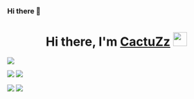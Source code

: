 ### Hi there 👋

<!--
**CactuZzRm/CactuZzRm** is a ✨ _special_ ✨ repository because its `README.md` (this file) appears on your GitHub profile.

Here are some ideas to get you started:

- 🔭 I’m currently working on ...
- 🌱 I’m currently learning ...
- 👯 I’m looking to collaborate on ...
- 🤔 I’m looking for help with ...
- 💬 Ask me about ...
- 📫 How to reach me: ...
- 😄 Pronouns: ...
- ⚡ Fun fact: ...
-->

<h1 align="center">Hi there, I'm <a href="https://vk.com/slaysl" target="_blank">CactuZz</a> 
<img src="https://github.com/blackcater/blackcater/raw/main/images/Hi.gif" height="32"/></h1>

![](https://github-profile-summary-cards.vercel.app/api/cards/profile-details?username=CactuZzRm&theme=solarized_dark)

![](https://github-profile-summary-cards.vercel.app/api/cards/most-commit-language?username=CactuZzRm&theme=solarized_dark)
![](https://github-profile-summary-cards.vercel.app/api/cards/repos-per-language?username=CactuZzRm&theme=solarized_dark)

![](https://github-profile-summary-cards.vercel.app/api/cards/stats?username=CactuZzRm&theme=solarized_dark)
![](https://github-profile-summary-cards.vercel.app/api/cards/productive-time?username=CactuZzRm&theme=solarized_dark)

